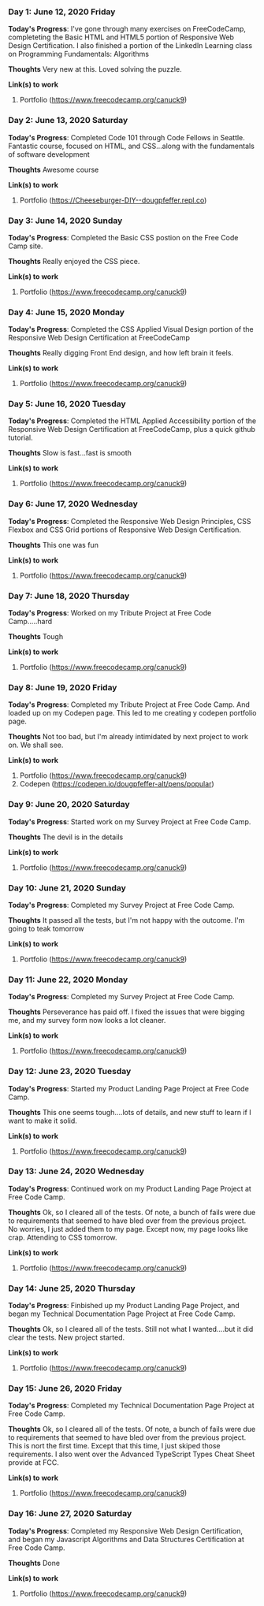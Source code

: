 ### Day 1: June 12, 2020 Friday

**Today's Progress**: I've gone through many exercises on FreeCodeCamp, completeting the Basic HTML and HTML5 portion of Responsive Web Design Certification. I also finished a portion of the LinkedIn Learning class on Programming Fundamentals: Algorithms

**Thoughts** Very new at this. Loved solving the puzzle.

**Link(s) to work**
1. Portfolio (https://www.freecodecamp.org/canuck9)

### Day 2: June 13, 2020 Saturday

**Today's Progress**: Completed Code 101 through Code Fellows in Seattle. Fantastic course, focused on HTML, and CSS...along with the fundamentals of software development

**Thoughts** Awesome course

**Link(s) to work**
1. Portfolio (https://Cheeseburger-DIY--dougpfeffer.repl.co)

### Day 3: June 14, 2020 Sunday

**Today's Progress**: Completed the Basic CSS postion on the Free Code Camp site. 

**Thoughts** Really enjoyed the CSS piece.

**Link(s) to work**
1. Portfolio (https://www.freecodecamp.org/canuck9)

### Day 4: June 15, 2020 Monday

**Today's Progress**: Completed the CSS Applied Visual Design portion of the Responsive Web Design Certification at FreeCodeCamp

**Thoughts** Really digging Front End design, and how left brain it feels.

**Link(s) to work**
1. Portfolio (https://www.freecodecamp.org/canuck9)

### Day 5: June 16, 2020 Tuesday

**Today's Progress**: Completed the HTML Applied Accessibility portion of the Responsive Web Design Certification at FreeCodeCamp, plus a quick github tutorial.

**Thoughts** Slow is fast...fast is smooth

**Link(s) to work**
1. Portfolio (https://www.freecodecamp.org/canuck9)

### Day 6: June 17, 2020 Wednesday

**Today's Progress**: Completed the Responsive Web Design Principles, CSS Flexbox and CSS Grid portions of Responsive Web Design Certification. 

**Thoughts** This one was fun

**Link(s) to work**
1. Portfolio (https://www.freecodecamp.org/canuck9)

### Day 7: June 18, 2020 Thursday

**Today's Progress**: Worked on my Tribute Project at Free Code Camp.....hard

**Thoughts** Tough

**Link(s) to work**
1. Portfolio (https://www.freecodecamp.org/canuck9)

### Day 8: June 19, 2020 Friday

**Today's Progress**: Completed my Tribute Project at Free Code Camp. And loaded up on my Codepen page. This led to me creating y codepen portfolio page.

**Thoughts** Not too bad, but I'm already intimidated by next project to work on. We shall see.

**Link(s) to work**
1. Portfolio (https://www.freecodecamp.org/canuck9)
2. Codepen (https://codepen.io/dougpfeffer-alt/pens/popular)

### Day 9: June 20, 2020 Saturday

**Today's Progress**: Started work on my Survey Project at Free Code Camp. 

**Thoughts** The devil is in the details

**Link(s) to work**
1. Portfolio (https://www.freecodecamp.org/canuck9)

### Day 10: June 21, 2020 Sunday

**Today's Progress**: Completed my Survey Project at Free Code Camp. 

**Thoughts** It passed all the tests, but I'm not happy with the outcome. I'm going to teak tomorrow

**Link(s) to work**
1. Portfolio (https://www.freecodecamp.org/canuck9)

### Day 11: June 22, 2020 Monday

**Today's Progress**: Completed my Survey Project at Free Code Camp. 

**Thoughts** Perseverance has paid off. I fixed the issues that were bigging me, and my survey form now looks a lot cleaner.

**Link(s) to work**
1. Portfolio (https://www.freecodecamp.org/canuck9)

### Day 12: June 23, 2020 Tuesday

**Today's Progress**: Started my Product Landing Page Project at Free Code Camp. 

**Thoughts** This one seems tough....lots of details, and new stuff to learn if I want to make it solid.

**Link(s) to work**
1. Portfolio (https://www.freecodecamp.org/canuck9)

### Day 13: June 24, 2020 Wednesday

**Today's Progress**: Continued work on my Product Landing Page Project at Free Code Camp. 

**Thoughts** Ok, so I cleared all of the tests. Of note, a bunch of fails were due to requirements that seemed to have bled over from the previous project. No worries, I just added them to my page. Except now, my page looks like crap. Attending to CSS tomorrow.

**Link(s) to work**
1. Portfolio (https://www.freecodecamp.org/canuck9)

### Day 14: June 25, 2020 Thursday

**Today's Progress**: Finbished up my Product Landing Page Project, and began my Technical Documentation Page Project at Free Code Camp. 

**Thoughts** Ok, so I cleared all of the tests. Still not what I wanted....but it did clear the tests. New project started.

**Link(s) to work**
1. Portfolio (https://www.freecodecamp.org/canuck9)

### Day 15: June 26, 2020 Friday

**Today's Progress**: Completed my Technical Documentation Page Project at Free Code Camp. 

**Thoughts** Ok, so I cleared all of the tests. Of note, a bunch of fails were due to requirements that seemed to have bled over from the previous project. This is nort the first time. Except that this time, I just skiped those requirements. I also went over the Advanced TypeScript Types Cheat Sheet provide at FCC.

**Link(s) to work**
1. Portfolio (https://www.freecodecamp.org/canuck9)

### Day 16: June 27, 2020 Saturday

**Today's Progress**: Completed my Responsive Web Design Certification, and began my Javascript Algorithms and Data Structures Certification at Free Code Camp. 

**Thoughts** Done

**Link(s) to work**
1. Portfolio (https://www.freecodecamp.org/canuck9)

